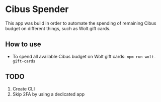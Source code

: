 # Cibus Spender

This app was build in order to automate the spending of remaining Cibus budget on different things, such as Wolt gift cards.

## How to use

- To spend all available Cibus budget on Wolt gift cards: `npm run wolt-gift-cards`

## TODO

1. Create CLI
2. Skip 2FA by using a dedicated app 

